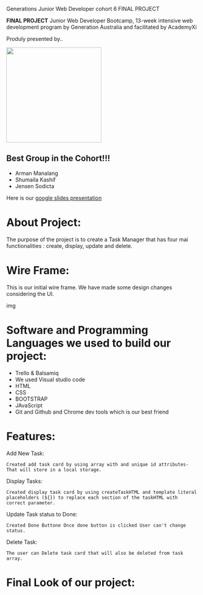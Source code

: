 Generations Junior Web Developer cohort 6 FINAL PROJECT

**FINAL PROJECT**
Junior Web Developer Bootcamp, 13-week intensive web development program by Generation Australia and facilitated by AcademyXi

Produly presented by..

<img src="https://user-images.githubusercontent.com/88661877/136912582-e208b85c-ef2f-4102-9240-bf2addb2fcd7.png" width=250 height=250/>

## Best Group in the Cohort!!!

- Arman Manalang
- Shumaila Kashif
- Jensen Sodicta

Here is our [google slides presentation](https://docs.google.com/presentation/d/19P-dh15CzTFOilVGbNdDoAAHOcnvXcTMy18kU5X_wBU/edit?usp=sharing)

# About Project:

The purpose of the project is to create a Task Manager that has four mai functionalities : create, display, update and delete.

# Wire Frame:

This is our initial wire frame. We have made some design changes considering the UI.

img

# Software and Programming Languages we used to build our project:

- Trello & Balsamiq
- We used Visual studio code
- HTML
- CSS
- BOOTSTRAP
- JAvaScript
- Git and Github and Chrome dev tools which is our best friend

# Features:

Add New Task:

    Created add task card by using array with and unique id attributes- That will store in a local storage.

Display Tasks:

    Created display task card by using createTaskHTML and template literal placeholders (${}) to replace each section of the taskHTML with correct parameter.

Update Task status to Done:

    Created Done Buttone Once done button is clicked User can't change status.

Delete Task:

    The user can Delete task card that will also be deleted from task array.

# Final Look of our project:
